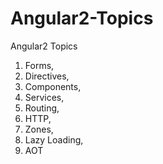 # Angular2-Topics

Angular2 Topics

1. Forms,
2. Directives,
3. Components,
4. Services,
5. Routing,
6. HTTP,
7. Zones,
8. Lazy Loading,
9. AOT

